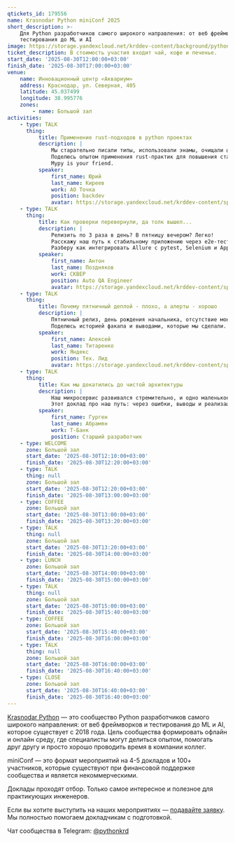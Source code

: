 ```yaml
---
qtickets_id: 179556
name: Krasnodar Python miniConf 2025
short_description: >-
    Для Python разработчиков самого широкого направления: от веб фреймворков и
    тестирования до ML и AI
image: https://storage.yandexcloud.net/krddev-content/background/python.jpg
ticket_description: В стоимость участия входит чай, кофе и печенье.
start_date: '2025-08-30T12:00:00+03:00'
finish_date: '2025-08-30T17:00:00+03:00'
venue:
    name: Инновационный центр «Аквариум»
    address: Краснодар, ул. Северная, 405
    latitude: 45.037499
    longitude: 38.995776
    zones:
        - name: Большой зал
activities:
    - type: TALK
      thing:
          title: Применение rust-подходов в python проектах
          description: |
              Мы старательно писали типы, использовали энамы, очищали функции, ограничивали исключения и наследование, закручивали гайки на пайплайнах.  
              Поделюсь опытом применения rust-практик для повышения стабильности и поддерживаемости работающего python-проекта.  
              Mypy is your friend.
          speaker:
              first_name: Юрий
              last_name: Киреев
              work: АО Точка
              position: backdev
              avatar: https://storage.yandexcloud.net/krddev-content/speakers/jurij-kireev.jpg
    - type: TALK
      thing:
          title: Как проверки перевернули, да толк вышел...
          description: |
              Релизить по 3 раза в день? В пятницу вечером? Легко!  
              Расскажу наш путь к стабильному приложению через e2e-тесты: настолько ли они хороши, как начать их писать и сложно ли поддерживать.  
              Разберу как интегрировать Allure с pytest, Selenium и Appium, чтобы превратить тесты в документацию для бизнеса.
          speaker:
              first_name: Антон
              last_name: Поздняков
              work: СКВЕР
              position: Auto QA Engineer
              avatar: https://storage.yandexcloud.net/krddev-content/speakers/anton-pozdnjakov.jpg
    - type: TALK
      thing:
          title: Почему пятничный деплой - плохо, а алерты - хорошо
          description: |
              Пятничный релиз, день рождения начальника, отсутствие мониторинга — что могло пойти не так? Или как один инцидент заставил нас целиком пересмотреть подход к сопровождению сервисов на проде.  
              Поделюсь историей факапа и выводами, которые мы сделали.
          speaker:
              first_name: Алексей
              last_name: Титаренко
              work: Яндекс
              position: Тех. Лид
              avatar: https://storage.yandexcloud.net/krddev-content/speakers/aleksej-titarenko.jpg
    - type: TALK
      thing:
          title: Как мы докатились до чистой архитектуры
          description: |
              Наш микросервис развивался стремительно, и одно маленькое изменение намекнуло нам на то, что текущая архитектура уже не удовлетворяет всем потребностям.  
              Этот доклад про наш путь: через ошибки, выводы и реализацию к чистой архитектуре. На конкретном примере покажу как мы разложили всё по полочками и сократили время разработки новых фич.
          speaker:
              first_name: Гурген
              last_name: Абрамян
              work: Т-Банк
              position: Старший разработчик
    - type: WELCOME
      zone: Большой зал
      start_date: '2025-08-30T12:10:00+03:00'
      finish_date: '2025-08-30T12:20:00+03:00'
    - type: TALK
      thing: null
      zone: Большой зал
      start_date: '2025-08-30T12:20:00+03:00'
      finish_date: '2025-08-30T13:00:00+03:00'
    - type: COFFEE
      zone: Большой зал
      start_date: '2025-08-30T13:00:00+03:00'
      finish_date: '2025-08-30T13:20:00+03:00'
    - type: TALK
      thing: null
      zone: Большой зал
      start_date: '2025-08-30T13:20:00+03:00'
      finish_date: '2025-08-30T14:00:00+03:00'
    - type: LUNCH
      zone: Большой зал
      start_date: '2025-08-30T14:00:00+03:00'
      finish_date: '2025-08-30T15:00:00+03:00'
    - type: TALK
      thing: null
      zone: Большой зал
      start_date: '2025-08-30T15:00:00+03:00'
      finish_date: '2025-08-30T15:40:00+03:00'
    - type: COFFEE
      zone: Большой зал
      start_date: '2025-08-30T15:40:00+03:00'
      finish_date: '2025-08-30T16:00:00+03:00'
    - type: TALK
      thing: null
      zone: Большой зал
      start_date: '2025-08-30T16:00:00+03:00'
      finish_date: '2025-08-30T16:40:00+03:00'
    - type: CLOSE
      zone: Большой зал
      start_date: '2025-08-30T16:40:00+03:00'
      finish_date: '2025-08-30T16:40:00+03:00'
---
```


[Krasnodar Python](https://t.me/pythonkrd) — это сообщество Python разработчиков самого широкого направления: от веб фреймворков и тестирования до ML и AI, которое существует с 2018 года. Цель сообщества формировать офлайн и онлайн среду, где специалисты могут делиться опытом, помогать друг другу и просто хорошо проводить время в компании коллег.

miniConf — это формат мероприятий на 4-5 докладов и 100+ участников, которые существуют при финансовой поддержке сообщества и является некоммерческими.

Доклады проходят отбор. Только самое интересное и полезное для практикующих инженеров.

Если вы хотите выступить на наших мероприятиях — [подавайте заявку](https://krd.dev/cfp). Мы полностью помогаем докладчикам с подготовкой.

Чат сообщества в Telegram: [@pythonkrd](https://t.me/pythonkrd)
